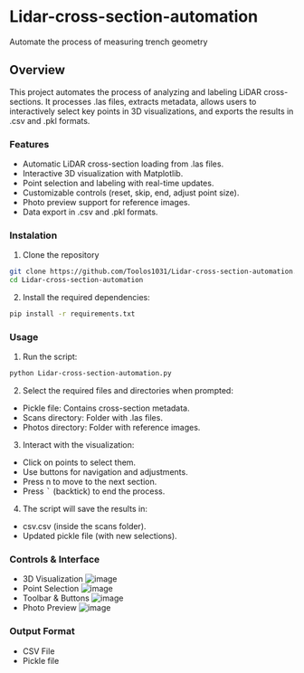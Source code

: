 # Lidar-cross-section-automation
Automate the process of measuring trench geometry

## Overview

This project automates the process of analyzing and labeling LiDAR cross-sections. It processes .las files, extracts metadata, allows users to interactively select key points in 3D visualizations, and exports the results in .csv and .pkl formats.

### Features
* Automatic LiDAR cross-section loading from .las files.
* Interactive 3D visualization with Matplotlib.
* Point selection and labeling with real-time updates.
* Customizable controls (reset, skip, end, adjust point size).
* Photo preview support for reference images.
* Data export in .csv and .pkl formats.

### Instalation

1. Clone the repository
  ```sh
  git clone https://github.com/Toolos1031/Lidar-cross-section-automation.git
  cd Lidar-cross-section-automation
  ```
2. Install the required dependencies:
  ```sh
  pip install -r requirements.txt
  ```

### Usage
1) Run the script:
```sh
python Lidar-cross-section-automation.py
```
2) Select the required files and directories when prompted:
* Pickle file: Contains cross-section metadata.
* Scans directory: Folder with .las files.
* Photos directory: Folder with reference images.
  
3) Interact with the visualization:
* Click on points to select them.
* Use buttons for navigation and adjustments.
* Press n to move to the next section.
* Press <kbd>`</kbd> (backtick) to end the process.

4) The script will save the results in:
* csv.csv (inside the scans folder).
* Updated pickle file (with new selections).

### Controls & Interface

* 3D Visualization
  ![image](https://github.com/user-attachments/assets/ad16498c-77ab-4680-8191-a77473bdc697)
* Point Selection
  ![image](https://github.com/user-attachments/assets/dec2ef4d-56b1-4432-938d-637f3cacb7cb)
* Toolbar & Buttons
  ![image](https://github.com/user-attachments/assets/358b2faa-173c-4657-b3d3-4a3be9ef6ea5)
* Photo Preview
  ![image](https://github.com/user-attachments/assets/672fbb2c-1721-423e-9db2-cd22434dfdfd)


### Output Format

* CSV File
* Pickle file







